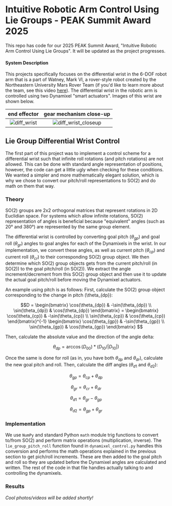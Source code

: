 # Intuitive Robotic Arm Control Using Lie Groups - PEAK Summit Award 2025
This repo has code for our 2025 PEAK Summit Award, "Intuitive Robotic Arm Control Using Lie Groups". It will be updated as the project progresses.

#### System Description
This projects specifically focuses on the differential wrist in the 6-DOF robot arm that is a part of Watney, Mark VI, a rover-style robot created by the Northeastern University Mars Rover Team (if you'd like to learn more about the team, see this video [here](https://www.youtube.com/watch?v=9GoSA4WFsdQ)). The differential wrist in the robotic arm is controlled using two Dynamixel "smart actuators". Images of this wrist are shown below.

end effector | gear mechanism close-up
:------------:|:-------------:|
![diff_wrist](https://github.com/user-attachments/assets/53604854-ed34-4363-9c90-5ffdaef01f83) | ![diff_wrist_closeup](https://github.com/user-attachments/assets/6d514f65-7d9a-4005-b486-da0540930cb8)



## Lie Group Differential Wrist Control
The first part of this project was to implement a control scheme for a differential wrist such that infinite roll rotations (and pitch rotations) are not allowed. This can be done with standard angle representation of positions, however, the code can get a little ugly when checking for these conditions. We wanted a simpler and more mathematically elegant solution, which is why we chose to convert our pitch/roll representations to SO(2) and do math on them that way.

### Theory
SO(2) groups are 2x2 orthogonal matrices that represent rotations in 2D Euclidian space. For systems which allow infinite rotations, SO(2) representation of angles is beneficial because "equivalent" angles (such as 20° and 380°) are represented by the same group element.

The differential wrist is controlled by converting goal pitch ($\theta_{gp}$) and goal roll ($\theta_{gr}$) angles to goal angles for each of the Dynamixels in the wrist. In our implementation, we convert these angles, as well as current pitch ($\theta_{cp}$) and current roll ($\theta_{cr}$) to their corresponding SO(2) group object. We then determine which SO(2) group objects gets from the current pitch/roll (in SO(2)) to the goal pitch/roll (in SO(2)). We extract the angle increment/decrement from this SO(2) group object and then use it to update the actual goal pitch/roll before moving the Dynamixel actuators. 

An example using pitch is as follows: 
First, calculate the SO(2) group object corresponding to the change in pitch (\theta_{dp}):
```math
D = \begin{bmatrix} \cos(\theta_{dp}) & -\sin(\theta_{dp}) 
\\ \sin(\theta_{dp}) & \cos(\theta_{dp}) \end{bmatrix} = 

\begin{bmatrix} \cos(\theta_{cp}) & -\sin(\theta_{cp}) 
\\ \sin(\theta_{cp}) & \cos(\theta_{cp}) \end{bmatrix}^{-1}
\begin{bmatrix} \cos(\theta_{gp}) & -\sin(\theta_{gp}) 
\\ \sin(\theta_{gp}) & \cos(\theta_{gp}) \end{bmatrix}

```

Then, calculate the absolute value and the direction of the angle delta:

```math
\theta_{dp} = \arccos(D_{00}) * (D_{10} / |D_{10}|)
```

Once the same is done for roll (as in, you have both $\theta_{dp}$ and $\theta_{dr}$), calculate the new goal pitch and roll. Then, calculate the diff angles ($\theta_{d1}$ and $\theta_{d2}$):

```math
\theta_{gp} = \theta_{cp} + \theta_{dp}
```

```math
\theta_{gr} = \theta_{cr} + \theta_{dr}
```
 
```math
\theta_{d1} = \theta_{gr} - \theta_{gp}
```

```math
\theta_{d2} = \theta_{gp} + \theta_{gr}
```

### Implementation
We use `NumPy` and standard Python `math` module trig functions to convert to/from SO(2) and perform matrix operations (multiplication, inverse). The `lie_group_pitch_roll` function found in `dynamixel_control.py` handles this conversion and performs the math operations explained in the previous section to get pich/roll increments. These are then added to the goal pitch and roll so they are updated before the Dynamixel angles are calculated and written. The rest of the code in that file handles actually talking to and controlling the dynamixels. 

### Results
_Cool photos/videos will be added shortly!_
